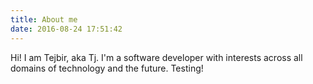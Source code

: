 ```yaml
---
title: About me
date: 2016-08-24 17:51:42
---
```


Hi! I am Tejbir, aka Tj. I'm a software developer with interests across all domains of technology and the future. Testing!

